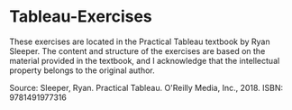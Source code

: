 # Tableau-Exercises

These exercises are located in the Practical Tableau textbook by Ryan Sleeper. The content and structure of the exercises are based on the material provided in the textbook, and I acknowledge that the intellectual property belongs to the original author. 

Source: 
Sleeper, Ryan. Practical Tableau. O'Reilly Media, Inc., 2018.
ISBN: 9781491977316
